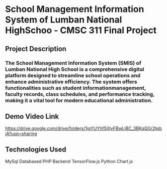 # School Management Information System of Lumban National HighSchoo - CMSC 311 Final Project

## Project Description

### The School Management Information System (SMIS) of Lumban National High School is a comprehensive digital platform designed to streamline school operations and enhance administrative efficiency. The system offers functionalities such as student informationmanagement, faculty records, class schedules, and performance tracking, making it a vital tool for modern educational administration. 

## Demo Video Link
https://drive.google.com/drive/folders/1jgYUYhf5XIyFBwLjBC_3BKqQGr2tpbiA?usp=sharing

## Technologies Used
MySql Databased
PHP Backend
TensorFlow.js
Python
Chart.js

